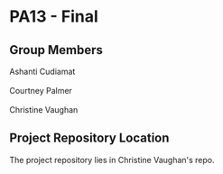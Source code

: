 # PA13 - Final

## Group Members
Ashanti Cudiamat<br/><br/>
Courtney Palmer<br/><br/>
Christine Vaughan

## Project Repository Location
The project repository lies in Christine Vaughan's repo.
